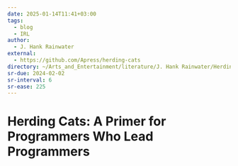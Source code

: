 ```yaml
---
date: 2025-01-14T11:41+03:00
tags:
  - blog
  - IRL
author:
  - J. Hank Rainwater
external:
  - https://github.com/Apress/herding-cats
directory: ~/Arts_and_Entertainment/literature/J. Hank Rainwater/Herding Cats_ A Primer for Programmers Who Lead Programmers (2374)/
sr-due: 2024-02-02
sr-interval: 6
sr-ease: 225
---
```


# Herding Cats: A Primer for Programmers Who Lead Programmers
